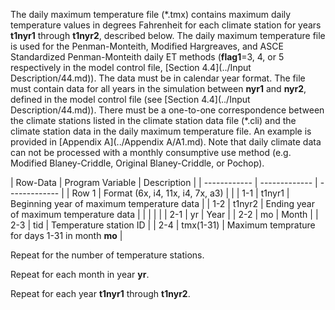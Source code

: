 The daily maximum temperature file (\*.tmx) contains maximum daily temperature values in degrees Fahrenheit 
for each climate station for years **t1nyr1** through **t1nyr2**, described below. The daily maximum temperature file 
is used for the Penman-Monteith, Modified Hargreaves, and ASCE Standardized Penman-Monteith daily ET methods 
(**flag1**=3, 4, or 5 respectively in the model control file, [Section 4.4](../Input Description/44.md)). The data must be in calendar year format. 
The file must contain data for all years in the simulation between **nyr1** and **nyr2**, defined in the model control 
file (see [Section 4.4](../Input Description/44.md)).  There must be a one-to-one correspondence between the climate stations listed in the 
climate station data file (\*.cli) and the climate station data in the daily maximum temperature file. An example 
is provided in [Appendix A](../Appendix A/A1.md).  Note that daily climate data can not be processed with a monthly consumptive use 
method (e.g. Modified Blaney-Criddle, Original Blaney-Criddle, or Pochop). 

 | Row-Data | Program Variable | Description |
    | ------------ | ------------- | ------------- |
	| Row 1 | Format (6x, i4, 11x, i4, 7x, a3) | |
	| 1-1 | t1nyr1 | Beginning year of maximum temperature data |
	| 1-2 | t1nyr2 | Ending year of maximum temperature data |
	| | | |
	| 2-1 | yr | Year |
	| 2-2 | mo | Month |
	| 2-3 | tid | Temperature station ID |
	| 2-4 | tmx(1-31) | Maximum temprature for days 1-31 in month **mo** |
	
Repeat for the number of temperature stations.

Repeat for each month in year **yr**.

Repeat for each year **t1nyr1** through **t1nyr2**.